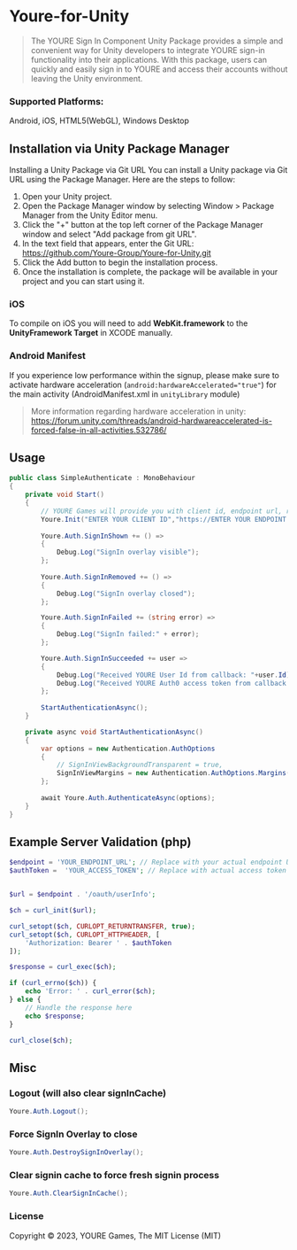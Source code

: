 # Youre-for-Unity

> The YOURE Sign In Component Unity Package provides a simple and convenient way for Unity developers to integrate YOURE sign-in functionality into their applications. With this package, users can quickly and easily sign in to YOURE and access their accounts without leaving the Unity environment.


### Supported Platforms: 
Android, iOS, HTML5(WebGL), Windows Desktop


## Installation via Unity Package Manager

Installing a Unity Package via Git URL
You can install a Unity package via Git URL using the Package Manager. Here are the steps to follow:
1. Open your Unity project.
2. Open the Package Manager window by selecting Window > Package Manager from the Unity Editor menu.
3. Click the "+" button at the top left corner of the Package Manager window and select "Add package from git URL".
4. In the text field that appears, enter the Git URL: https://github.com/Youre-Group/Youre-for-Unity.git 
5. Click the Add button to begin the installation process.
6. Once the installation is complete, the package will be available in your project and you can start using it.

### iOS
To compile on iOS you will need to add **WebKit.framework** to the **UnityFramework Target** in XCODE manually.

### Android Manifest
If you experience low performance within the signup, please make sure to activate hardware acceleration (`android:hardwareAccelerated="true"`) for the main activity (AndroidManifest.xml in `unityLibrary` module)

> More information regarding hardware acceleration in unity: https://forum.unity.com/threads/android-hardwareaccelerated-is-forced-false-in-all-activities.532786/




## Usage

```c#
public class SimpleAuthenticate : MonoBehaviour
{
    private void Start()
    {
        // YOURE Games will provide you with client id, endpoint url, redirect url
        Youre.Init("ENTER YOUR CLIENT ID","https://ENTER YOUR ENDPOINT URL","https://ENTER_YOUR_REDIRECT_URL");
    
        Youre.Auth.SignInShown += () =>
        {
            Debug.Log("SignIn overlay visible");
        };        
    
        Youre.Auth.SignInRemoved += () =>
        {
            Debug.Log("SignIn overlay closed");
        }; 

        Youre.Auth.SignInFailed += (string error) =>
        {
            Debug.Log("SignIn failed:" + error);
        };

        Youre.Auth.SignInSucceeded += user =>
        {
            Debug.Log("Received YOURE User Id from callback: "+user.Id);
            Debug.Log("Received YOURE Auth0 access token from callback: "+user.AccessToken);
        };
        
        StartAuthenticationAsync();
    }

    private async void StartAuthenticationAsync()
    {
        var options = new Authentication.AuthOptions
        {
            // SignInViewBackgroundTransparent = true,
            SignInViewMargins = new Authentication.AuthOptions.Margins(0,0,0,0),
        };
        
        await Youre.Auth.AuthenticateAsync(options);
    }
}
```

## Example Server Validation (php)
```php
$endpoint = 'YOUR_ENDPOINT_URL'; // Replace with your actual endpoint URL
$authToken =  'YOUR_ACCESS_TOKEN'; // Replace with actual access token generated from client


$url = $endpoint . '/oauth/userInfo';

$ch = curl_init($url);

curl_setopt($ch, CURLOPT_RETURNTRANSFER, true);
curl_setopt($ch, CURLOPT_HTTPHEADER, [
    'Authorization: Bearer ' . $authToken
]);

$response = curl_exec($ch);

if (curl_errno($ch)) {
    echo 'Error: ' . curl_error($ch);
} else {
    // Handle the response here
    echo $response;
}

curl_close($ch);
```


## Misc

### Logout (will also clear signInCache)
```c#
Youre.Auth.Logout();
```

### Force SignIn Overlay to close
```c#
Youre.Auth.DestroySignInOverlay();
```

### Clear signin cache to force fresh signin process
```c#
Youre.Auth.ClearSignInCache();
```

### License

Copyright © 2023, YOURE Games, The MIT License (MIT)
